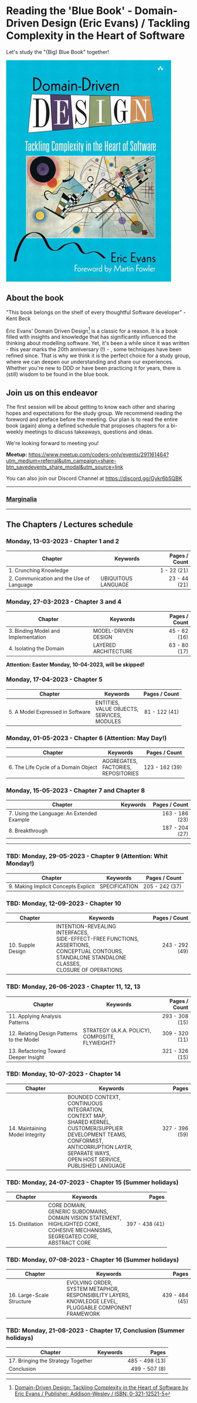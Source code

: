 # Reading the 'Blue Book' - Domain-Driven Design (Eric Evans) / Tackling Complexity in the Heart of Software

Let's study the "(Big) Blue Book" together!

![Domain-Driven Design (Eric Evans)](resources/blue-book-cover.jpg)

## About the book
"This book belongs on the shelf of every thoughtful Software developer" - Kent Beck

Eric Evans' Domain Driven Design[^1] is a classic for a reason. It is a book filled with insights and knowledge that has significantly influenced the thinking about modelling software. Yet, it's been a while since it was written - this year marks the 20th anniversary (!) - , some techniques have been refined since.
That is why we think it is the perfect choice for a study group, where we can deepen our understanding and share our experiences. Whether you're new to DDD or have been practicing it for years, there is (still) wisdom to be found in the blue book.

## Join us on this endeavor
The first session will be about getting to know each other and sharing hopes and expectations for the study group. We recommend reading the foreword and preface before the meeting. Our plan is to read the entire book (again) along a defined schedule that proposes chapters for a bi-weekly meetings to discuss takeaways, questions and ideas.

We're looking forward to meeting you!

**Meetup:** https://www.meetup.com/coders-only/events/291161464?utm_medium=referral&utm_campaign=share-btn_savedevents_share_modal&utm_source=link

You can also join our Discord Channel at https://discord.gg/Gykr6b5QBK

[^1]: [Domain-Driven Design: Tackling Complexity in the Heart of Software by Eric Evans / Publisher: Addison-Wesley / ISBN: 0-321-12521-5](https://www.dddcommunity.org/book/evans_2003/)

---

###  [Marginalia](./MARGINALIA.md)  

---

## The Chapters / Lectures schedule

### Monday, 13-03-2023 - Chapter 1 and 2

| Chapter         | Keywords | Pages / Count     |  
|--------------|-----------|-----------:|
| 1. Crunching Knowledge  | |  1 - 22 (21)
| 2. Communication and the Use of Language | UBIQUITOUS LANGUAGE |  23 - 44 (21)

### Monday, 27-03-2023 - Chapter 3 and 4

| Chapter         | Keywords | Pages / Count     |  
|--------------|-----------|-----------:|
| 3. Binding Model and Implementation | MODEL-DRIVEN DESIGN |  45 - 62 (16)
| 4. Isolating the Domain | LAYERED ARCHITECTURE | 63 - 80 (17)

**Attention: Easter Monday, 10-04-2023, will be skipped!**

### Monday, 17-04-2023 - Chapter 5

| Chapter         | Keywords | Pages / Count     |  
|--------------|-----------|-----------:|
| 5. A Model Expressed in Software | ENTITIES, <br> VALUE OBJECTS, <br> SERVICES, <br> MODULES | 81 - 122 (41)

### Monday, 01-05-2023 - Chapter 6 (Attention: May Day!)

| Chapter         | Keywords | Pages / Count     |  
|--------------|-----------|-----------:|
| 6. The Life Cycle of a Domain Object | AGGREGATES, <br> FACTORIES, <br>REPOSITORIES | 123 - 162 (39)

### Monday, 15-05-2023 - Chapter 7 and Chapter 8

| Chapter         | Keywords | Pages / Count     |  
|--------------|-----------|-----------:|
| 7. Using the Language: An Extended Example | | 163 - 186 (23)
| 8. Breakthrough | | 187 - 204 (27)

---

### TBD: Monday, 29-05-2023 -  Chapter 9  (Attention: Whit Monday!)

| Chapter         | Keywords | Pages / Count     |  
|--------------|-----------|-----------:|
| 9. Making Implicit Concepts Explicit | SPECIFICATION | 205 - 242 (37)

### TBD: Monday, 12-09-2023 - Chapter 10

| Chapter         | Keywords | Pages / Count     |  
|--------------|-----------|-----------:|
| 10. Supple Design | INTENTION-REVEALING INTERFACES, <br> SIDE-EFFECT-FREE FUNCTIONS, <br> ASSERTIONS, <br> CONCEPTUAL CONTOURS, <br> STANDALONE STANDALONE CLASSES, <br>CLOSURE OF OPERATIONS| 243 - 292 (49)

### TBD: Monday, 26-06-2023 - Chapter 11, 12, 13

| Chapter         | Keywords | Pages / Count     |  
|--------------|-----------|-----------:|
| 11. Applying Analysis Patterns | | 293 - 308 (15)
| 12. Relating Design Patterns to the Model | STRATEGY (A.K.A. POLICY), COMPOSITE, <br>FLYWEIGHT? | 309 - 320 (11)
| 13. Refactoring Toward Deeper Insight | | 321 - 326 (15)

### TBD: Monday, 10-07-2023 - Chapter 14

| Chapter         | Keywords | Pages     |  
|--------------|-----------|-----------:|
| 14. Maintaining Model Integrity | BOUNDED CONTEXT, <br> CONTINUOUS<br> INTEGRATION, <br>CONTEXT MAP,<br>SHARED KERNEL, <br> CUSTOMER/SUPPLIER DEVELOPMENT TEAMS,<br> CONFORMIST, <br>ANTICORRUPTION LAYER, <br>SEPARATE WAYS, <br> OPEN HOST SERVICE, <br> PUBLISHED LANGUAGE | 327 - 396 (59)

### TBD: Monday, 24-07-2023 - Chapter 15 (Summer holidays)

| Chapter         | Keywords | Pages     |  
|--------------|-----------|-----------:|
| 15. Distillation | CORE DOMAIN, <br> GENERIC SUBDOMAINS, <br>DOMAIN VISION STATEMENT, <br>HIGHLIGHTED COKE, <br>COHESIVE MECHANISMS, <br>SEGREGATED CORE, <br>ABSTRACT CORE | 397 - 438 (41)

### TBD: Monday, 07-08-2023 - Chapter 16 (Summer holidays)

| Chapter         | Keywords | Pages     |  
|--------------|-----------|-----------:|
| 16. Large-Scale Structure | EVOLVING ORDER, <br>SYSTEM METAPHOR, <br>RESPONSIBILITY LAYERS, <br>KNOWLEDGE LEVEL, <br>PLUGGABLE COMPONENT FRAMEWORK | 439 - 484 (45)

### TBD: Monday, 21-08-2023 - Chapter 17, Conclusion (Summer holidays)

| Chapter         | Keywords | Pages     |  
|--------------|-----------|-----------:|
| 17. Bringing the Strategy Together | | 485 - 498 (13)
| Conclusion | | 499 - 507 (8)

